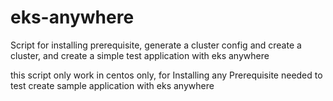 # eks-anywhere
Script for installing prerequisite, generate a cluster config and create a cluster, and create a simple test application with eks anywhere

this script only work in centos only, for Installing any Prerequisite needed to test create sample application with eks anywhere
